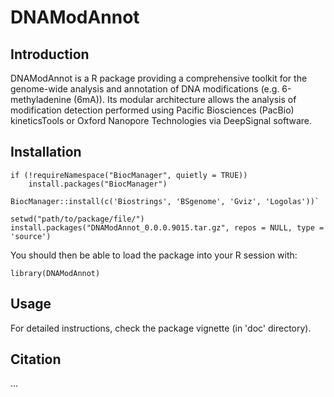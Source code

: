 # DNAModAnnot

## Introduction
DNAModAnnot is a R package providing a comprehensive toolkit for the genome-wide analysis and annotation of DNA modifications (e.g. 6-methyladenine (6mA)). Its modular architecture allows the analysis of modification detection performed using Pacific Biosciences (PacBio) kineticsTools or Oxford Nanopore Technologies via DeepSignal software.

## Installation
```
if (!requireNamespace("BiocManager", quietly = TRUE))
    install.packages("BiocManager")

BiocManager::install(c('Biostrings', 'BSgenome', 'Gviz', 'Logolas'))`

setwd("path/to/package/file/")
install.packages("DNAModAnnot_0.0.0.9015.tar.gz", repos = NULL, type = 'source')
```

You should then be able to load the package into your R session with:

`library(DNAModAnnot)`

## Usage
For detailed instructions, check the package vignette (in 'doc' directory).

## Citation
...
